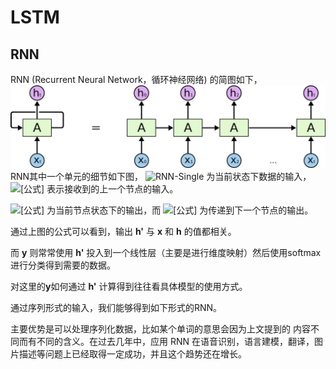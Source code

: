 # LSTM

## RNN
RNN (Recurrent Neural Network，循环神经网络) 的简图如下，
![RNN结构](./rnn.png)
RNN其中一个单元的细节如下图，
![RNN-Single](./rnn-single.jpg)
为当前状态下数据的输入，  ![[公式]](https://www.zhihu.com/equation?tex=h)  表示接收到的上一个节点的输入。

![[公式]](https://www.zhihu.com/equation?tex=y)  为当前节点状态下的输出，而  ![[公式]](https://www.zhihu.com/equation?tex=h%27)  为传递到下一个节点的输出。

  

通过上图的公式可以看到，输出  **h'**  与  **x**  和  **h**  的值都相关。

而  **y**  则常常使用  **h'** 投入到一个线性层（主要是进行维度映射）然后使用softmax进行分类得到需要的数据。

对这里的**y**如何通过 **h'** 计算得到往往看具体模型的使用方式。

  

通过序列形式的输入，我们能够得到如下形式的RNN。

主要优势是可以处理序列化数据，比如某个单词的意思会因为上文提到的
内容不同而有不同的含义。在过去几年中，应用 RNN 在语音识别，语言建模，翻译，图片描述等问题上已经取得一定成功，并且这个趋势还在增长。


<!--stackedit_data:
eyJoaXN0b3J5IjpbMTY5NTIzNTc3NCwzOTk2OTM3ODgsLTM0MD
U4NDUyOCwtMTg0ODI3ODUyNiwxOTYzOTQ5NTI0LDExMjgwMDg5
MTYsLTg2OTUyODk3MV19
-->